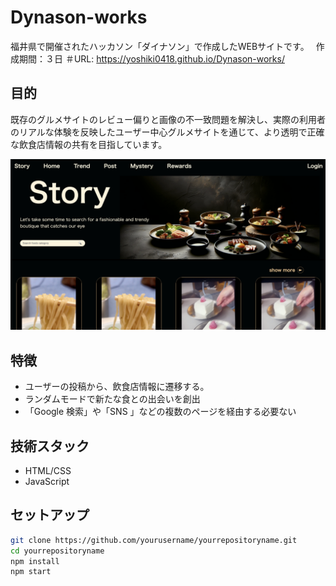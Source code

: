 # Dynason-works
福井県で開催されたハッカソン「ダイナソン」で作成したWEBサイトです。　
作成期間：３日
＃URL: https://yoshiki0418.github.io/Dynason-works/

## 目的
既存のグルメサイトのレビュー偏りと画像の不一致問題を解決し、実際の利用者のリアルな体験を反映したユーザー中心グルメサイトを通じて、より透明で正確な飲食店情報の共有を目指しています。

![プロジェクトイメージ](img/sample_page.png)

## 特徴

- ユーザーの投稿から、飲食店情報に遷移する。
- ランダムモードで新たな食との出会いを創出
- 「Google 検索」や「SNS 」などの複数のページを経由する必要ない

## 技術スタック

- HTML/CSS
- JavaScript


## セットアップ

```bash
git clone https://github.com/yourusername/yourrepositoryname.git
cd yourrepositoryname
npm install
npm start
